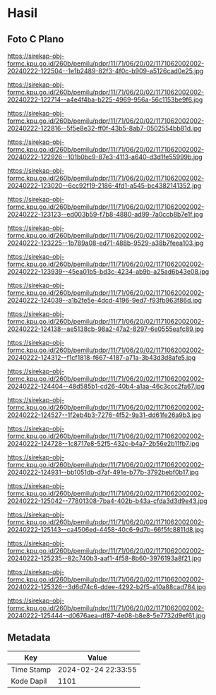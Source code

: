 # Hasil

## Foto C Plano

https://sirekap-obj-formc.kpu.go.id/260b/pemilu/pdpr/11/71/06/20/02/1171062002002-20240222-122504--1e1b2489-82f3-4f0c-b909-a5126cad0e25.jpg

https://sirekap-obj-formc.kpu.go.id/260b/pemilu/pdpr/11/71/06/20/02/1171062002002-20240222-122714--a4e4f4ba-b225-4969-956a-56c1153be9f6.jpg

https://sirekap-obj-formc.kpu.go.id/260b/pemilu/pdpr/11/71/06/20/02/1171062002002-20240222-122816--5f5e8e32-ff0f-43b5-8ab7-0502554bb81d.jpg

https://sirekap-obj-formc.kpu.go.id/260b/pemilu/pdpr/11/71/06/20/02/1171062002002-20240222-122926--101b0bc9-87e3-4113-a640-d3d1fe55999b.jpg

https://sirekap-obj-formc.kpu.go.id/260b/pemilu/pdpr/11/71/06/20/02/1171062002002-20240222-123020--6cc92f19-2186-4fd1-a545-bc4382141352.jpg

https://sirekap-obj-formc.kpu.go.id/260b/pemilu/pdpr/11/71/06/20/02/1171062002002-20240222-123123--ed003b59-f7b8-4880-ad99-7a0ccb8b7e1f.jpg

https://sirekap-obj-formc.kpu.go.id/260b/pemilu/pdpr/11/71/06/20/02/1171062002002-20240222-123225--1b789a08-ed71-488b-9529-a38b7feea103.jpg

https://sirekap-obj-formc.kpu.go.id/260b/pemilu/pdpr/11/71/06/20/02/1171062002002-20240222-123939--45ea01b5-bd3c-4234-ab9b-a25ad6b43e08.jpg

https://sirekap-obj-formc.kpu.go.id/260b/pemilu/pdpr/11/71/06/20/02/1171062002002-20240222-124039--a1b2fe5e-4dcd-4196-9ed7-f93fb963f86d.jpg

https://sirekap-obj-formc.kpu.go.id/260b/pemilu/pdpr/11/71/06/20/02/1171062002002-20240222-124138--ae5138cb-98a2-47a2-8297-6e0555eafc89.jpg

https://sirekap-obj-formc.kpu.go.id/260b/pemilu/pdpr/11/71/06/20/02/1171062002002-20240222-124312--f1cf1818-f667-4187-a71a-3b43d3d8afe5.jpg

https://sirekap-obj-formc.kpu.go.id/260b/pemilu/pdpr/11/71/06/20/02/1171062002002-20240222-124404--48d585b1-cd26-40b4-a1aa-46c3ccc2fa67.jpg

https://sirekap-obj-formc.kpu.go.id/260b/pemilu/pdpr/11/71/06/20/02/1171062002002-20240222-124527--1f2eb4b3-7276-4f52-9a31-dd61fe26a9b3.jpg

https://sirekap-obj-formc.kpu.go.id/260b/pemilu/pdpr/11/71/06/20/02/1171062002002-20240222-124728--1c8717e8-52f5-432c-b4a7-2b56e2b11fb7.jpg

https://sirekap-obj-formc.kpu.go.id/260b/pemilu/pdpr/11/71/06/20/02/1171062002002-20240222-124931--bb1051db-d7af-491e-b77b-3792bebf0b17.jpg

https://sirekap-obj-formc.kpu.go.id/260b/pemilu/pdpr/11/71/06/20/02/1171062002002-20240222-125042--77801308-7ba4-402b-b43a-cfda3d3d9e43.jpg

https://sirekap-obj-formc.kpu.go.id/260b/pemilu/pdpr/11/71/06/20/02/1171062002002-20240222-125143--ca4506ed-4458-40c6-9d7b-66f5fc8811d8.jpg

https://sirekap-obj-formc.kpu.go.id/260b/pemilu/pdpr/11/71/06/20/02/1171062002002-20240222-125235--82c740b3-aaf1-4f58-8b60-3976193a8f21.jpg

https://sirekap-obj-formc.kpu.go.id/260b/pemilu/pdpr/11/71/06/20/02/1171062002002-20240222-125326--3d6d74c6-ddee-4292-b2f5-a10a88cad784.jpg

https://sirekap-obj-formc.kpu.go.id/260b/pemilu/pdpr/11/71/06/20/02/1171062002002-20240222-125444--d0676aea-df87-4e08-b8e8-5e7732d9ef61.jpg


## Metadata

| Key        | Value               |
| ---------- | ------------------- |
| Time Stamp | 2024-02-24 22:33:55 |
| Kode Dapil | 1101                |




